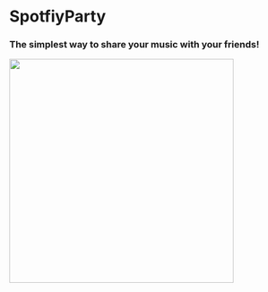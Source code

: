 # SpotfiyParty

### The simplest way to share your music with your friends!

<img src="https://github.com/naveengovind/SpotifyParty/blob/master/src/images/Example1.png?raw=true" alt="" width="400"/>
